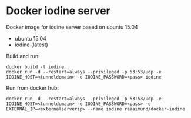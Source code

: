 # Docker iodine server

Docker image for iodine server based on ubuntu 15.04
* ubuntu 15.04
* iodine (latest)

Build and run:
```
docker build -t iodine .
docker run -d --restart=always --privileged -p 53:53/udp -e IODINE_HOST=<tunneldomain> -e IODINE_PASSWORD=<pass> iodine
```

Run from docker hub:
```
docker run -d --restart=always --privileged -p 53:53/udp -e IODINE_HOST=<tunneldomain> -e IODINE_PASSWORD=<pass> -e
EXTERNAL_IP=<externalserverip> --name iodine raaaimund/docker-iodine
```
